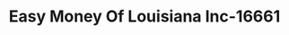 ---
f_zip-code: 70427
f_state-code: LA
title: Easy Money Of Louisiana Inc-16661
f_phone: 985-732-4647
f_city-only: Bogalusa
f_address: 222 Richmond Street Suite C Bogalusa
f_location-unique-id: '16661'
slug: easy-money-of-louisiana-inc-16661
updated-on: '2024-05-30T13:46:58.046Z'
created-on: '2024-05-30T13:36:59.803Z'
published-on: '2024-05-30T13:54:32.469Z'
f_city-state: cms/city/bogalusa-la.md
f_company: cms/company/easy-money-of-louisiana-inc.md
f_state: cms/state/louisiana.md
layout: '[payday-loan].html'
tags: payday-loan
---